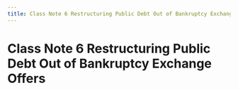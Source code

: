 ```yaml
---
title: Class Note 6 Restructuring Public Debt Out of Bankruptcy Exchange Offers
---
```

# Class Note 6 Restructuring Public Debt Out of Bankruptcy Exchange Offers
